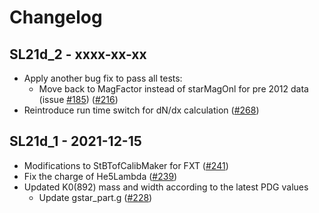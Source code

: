 # Changelog

## SL21d_2 - xxxx-xx-xx

- Apply another bug fix to pass all tests:
  - Move back to MagFactor instead of starMagOnl for pre 2012 data (issue [#185](https://github.com/star-bnl/star-sw/pull/185)) ([#216](https://github.com/star-bnl/star-sw/pull/216))
- Reintroduce run time switch for dN/dx calculation ([#268](https://github.com/star-bnl/star-sw/pull/268))


## SL21d_1 - 2021-12-15

- Modifications to StBTofCalibMaker for FXT ([#241](https://github.com/star-bnl/star-sw/pull/241))
- Fix the charge of He5Lambda ([#239](https://github.com/star-bnl/star-sw/pull/239))
- Updated K0(892) mass and width according to the latest PDG values
  - Update gstar_part.g ([#228](https://github.com/star-bnl/star-sw/pull/228))
